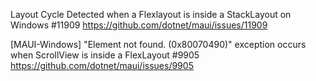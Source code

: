 Layout Cycle Detected when a Flexlayout is inside a StackLayout on Windows #11909
https://github.com/dotnet/maui/issues/11909

[MAUI-Windows] "Element not found. (0x80070490)" exception occurs when ScrollView is inside a FlexLayout #9905
https://github.com/dotnet/maui/issues/9905
